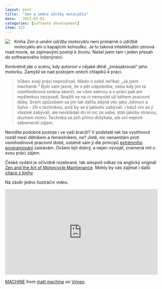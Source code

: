 ```yaml
---
layout: post
title:  "Zen a umění údržby motocyklu"
date:   2013-03-03
categories: [software development]
item: 123
---
```

<div style="float: left; margin: 0 1em 1em 0; text-align: center;"><img src="http://obalky.kosmas.cz/ArticleCovers/111759.gif" /></div> Kniha <i>Zen a umění údržby motocyklu</i> není primárně o údržbě motocyklu ani o kapajícím kohoutku. Je to taková intelektuální zenová road movie, se zajímavými postoji k životu. Našel jsem tam i jeden přesah do softwarového inženýrství. 
<div style="clear: both"></div>
<!--more-->

Konkrétně jde o scénu, kdy autorovi v nějaké dílně „zmasakrovali“ jeho motorku. Zamýšlí se nad postojem oněch chlapíků k práci.

> Vůbec svoji práci neprožívali. Nikdo o sobě neříkal: „Já jsem mechanik.“ Bylo vám jasné, že v pět odpoledne, nebo kdy jim ta osmihodinová 
směna skončí, se vším seknou a o práci pak ani myšlenkou nezavadí. Snažili se na ni nemyslet už během pracovní doby. Svým způsobem se jim tak dařila stejná věc jako Johnovi a Sylvii - žili s technikou, aniž by se jí jakkoliv zabývali. I když oni se jí vlastně zabývali, ale nevkládali do ní nic ze sebe, stáli jakoby stranou, duchem mimo. Technika se jich přímo dotýkala, ale oni nejevili sebemenší zájem.

Nevidíte podobné postoje i ve vaší branži? V podstatě tak lze vystihnout rozdíl mezi dělníkem a řemeslníkem, ne? Jistě, nic nenamítám proti osmihodinové pracovní době, ostatně sám ji dle principů <a href="http://en.wikipedia.org/wiki/Extreme_programming_practices#Programmer_welfare">extrémního programování</a> zastávám. Ovšem být dobrý, a nejen vývojář, znamená mít o svou práci zájem.

České vydání je očividně rozebrané, tak alespoň odkaz na anglický originál <a href="http://www.amazon.com/gp/product/0061673730/ref=as_li_qf_sp_asin_il_tl?ie=UTF8&amp;camp=1789&amp;creative=9325&amp;creativeASIN=0061673730&amp;linkCode=as2&amp;tag=blog0752-20">Zen and the Art of Motorcycle Maintenance</a>. Mohly by vás zajímat i další <a href="https://plus.google.com/107399094493317618479/posts/P8VnR77f3FA">citace z knihy</a>.

Na závěr jedno ilustrační video.

<iframe src="http://player.vimeo.com/video/30586946" width="500" height="281" frameborder="0" webkitAllowFullScreen mozallowfullscreen allowFullScreen></iframe> <p><a href="http://vimeo.com/30586946">MACHINE</a> from <a href="http://vimeo.com/machineshed">matt machine</a> on <a href="http://vimeo.com">Vimeo</a>.</p>